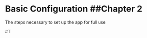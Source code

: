 # Basic Configuration                                                                                       ##Chapter 2
The steps necessary to set up the app for full use


#T 

